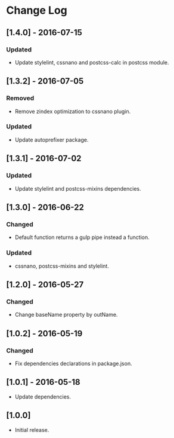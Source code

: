 # Change Log

## [1.4.0] - 2016-07-15

### Updated
- Update stylelint, cssnano and postcss-calc in postcss module.


## [1.3.2] - 2016-07-05

### Removed
- Remove zindex optimization to cssnano plugin.

### Updated
- Update autoprefixer package.


## [1.3.1] - 2016-07-02

### Updated
- Update stylelint and postcss-mixins dependencies.


## [1.3.0] - 2016-06-22

### Changed
- Default function returns a gulp pipe instead a function.

### Updated
- cssnano, postcss-mixins and stylelint.


## [1.2.0] - 2016-05-27

### Changed
- Change baseName property by outName.


## [1.0.2] - 2016-05-19

### Changed
- Fix dependencies declarations in package.json.


## [1.0.1] - 2016-05-18

* Update dependencies.


## [1.0.0]

* Initial release.